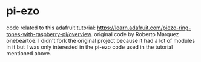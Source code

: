 # pi-ezo
code related to this adafruit tutorial: https://learn.adafruit.com/piezo-ring-tones-with-raspberry-pi/overview. original code by Roberto Marquez onebeartoe. I didn't fork the original project because it had a lot of modules in it but I was only interested in the pi-ezo code used in the tutorial mentioned above.

